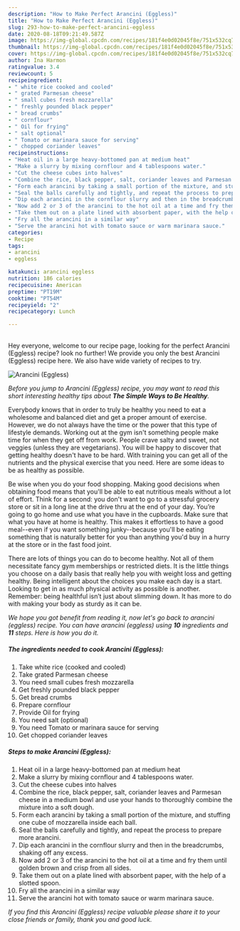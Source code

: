 ```yaml
---
description: "How to Make Perfect Arancini (Eggless)"
title: "How to Make Perfect Arancini (Eggless)"
slug: 293-how-to-make-perfect-arancini-eggless
date: 2020-08-18T09:21:49.587Z
image: https://img-global.cpcdn.com/recipes/181f4e0d02045f8e/751x532cq70/arancini-eggless-recipe-main-photo.jpg
thumbnail: https://img-global.cpcdn.com/recipes/181f4e0d02045f8e/751x532cq70/arancini-eggless-recipe-main-photo.jpg
cover: https://img-global.cpcdn.com/recipes/181f4e0d02045f8e/751x532cq70/arancini-eggless-recipe-main-photo.jpg
author: Ina Harmon
ratingvalue: 3.4
reviewcount: 5
recipeingredient:
- " white rice cooked and cooled"
- " grated Parmesan cheese"
- " small cubes fresh mozzarella"
- " freshly pounded black pepper"
- " bread crumbs"
- " cornflour"
- " Oil for frying"
- " salt optional"
- " Tomato or marinara sauce for serving"
- " chopped coriander leaves"
recipeinstructions:
- "Heat oil in a large heavy-bottomed pan at medium heat"
- "Make a slurry by mixing cornflour and 4 tablespoons water."
- "Cut the cheese cubes into halves"
- "Combine the rice, black pepper, salt, coriander leaves and Parmesan cheese in a medium bowl and use your hands to thoroughly combine the mixture into a soft dough."
- "Form each arancini by taking a small portion of the mixture, and stuffing one cube of mozzarella inside each ball."
- "Seal the balls carefully and tightly, and repeat the process to prepare more arancini."
- "Dip each arancini in the cornflour slurry and then in the breadcrumbs, shaking off any excess."
- "Now add 2 or 3 of the arancini to the hot oil at a time and fry them until golden brown and crisp from all sides."
- "Take them out on a plate lined with absorbent paper, with the help of a slotted spoon."
- "Fry all the arancini in a similar way"
- "Serve the arancini hot with tomato sauce or warm marinara sauce."
categories:
- Recipe
tags:
- arancini
- eggless

katakunci: arancini eggless 
nutrition: 186 calories
recipecuisine: American
preptime: "PT19M"
cooktime: "PT54M"
recipeyield: "2"
recipecategory: Lunch

---
```

<br>
Hey everyone, welcome to our recipe page, looking for the perfect Arancini (Eggless) recipe? look no further! We provide you only the best Arancini (Eggless) recipe here. We also have wide variety of recipes to try.
<br>


![Arancini (Eggless)](https://img-global.cpcdn.com/recipes/181f4e0d02045f8e/751x532cq70/arancini-eggless-recipe-main-photo.jpg)

<i>Before you jump to Arancini (Eggless) recipe, you may want to read this short interesting healthy tips about <strong>The Simple Ways to Be Healthy</strong>.</i>

Everybody knows that in order to truly be healthy you need to eat a wholesome and balanced diet and get a proper amount of exercise. However, we do not always have the time or the power that this type of lifestyle demands. Working out at the gym isn't something people make time for when they get off from work. People crave salty and sweet, not veggies (unless they are vegetarians). You will be happy to discover that getting healthy doesn't have to be hard. With training you can get all of the nutrients and the physical exercise that you need. Here are some ideas to be as healthy as possible.

Be wise when you do your food shopping. Making good decisions when obtaining food means that you'll be able to eat nutritious meals without a lot of effort. Think for a second: you don't want to go to a stressful grocery store or sit in a long line at the drive thru at the end of your day. You’re going to go home and use what you have in the cupboards. Make sure that what you have at home is healthy. This makes it effortless to have a good meal--even if you want something junky--because you'll be eating something that is naturally better for you than anything you'd buy in a hurry at the store or in the fast food joint.

There are lots of things you can do to become healthy. Not all of them necessitate fancy gym memberships or restricted diets. It is the little things you choose on a daily basis that really help you with weight loss and getting healthy. Being intelligent about the choices you make each day is a start. Looking to get in as much physical activity as possible is another. Remember: being healthful isn’t just about slimming down. It has more to do with making your body as sturdy as it can be. 


<i>We hope you got benefit from reading it, now let's go back to arancini (eggless) recipe. You can have arancini (eggless) using <strong>10</strong> ingredients and <strong>11</strong> steps. Here is how you do it.
</i>

##### The ingredients needed to cook Arancini (Eggless):

1. Take  white rice (cooked and cooled)
1. Take  grated Parmesan cheese
1. You need  small cubes fresh mozzarella
1. Get  freshly pounded black pepper
1. Get  bread crumbs
1. Prepare  cornflour
1. Provide  Oil for frying
1. You need  salt (optional)
1. You need  Tomato or marinara sauce for serving
1. Get  chopped coriander leaves


##### Steps to make Arancini (Eggless):

1. Heat oil in a large heavy-bottomed pan at medium heat
1. Make a slurry by mixing cornflour and 4 tablespoons water.
1. Cut the cheese cubes into halves
1. Combine the rice, black pepper, salt, coriander leaves and Parmesan cheese in a medium bowl and use your hands to thoroughly combine the mixture into a soft dough.
1. Form each arancini by taking a small portion of the mixture, and stuffing one cube of mozzarella inside each ball.
1. Seal the balls carefully and tightly, and repeat the process to prepare more arancini.
1. Dip each arancini in the cornflour slurry and then in the breadcrumbs, shaking off any excess.
1. Now add 2 or 3 of the arancini to the hot oil at a time and fry them until golden brown and crisp from all sides.
1. Take them out on a plate lined with absorbent paper, with the help of a slotted spoon.
1. Fry all the arancini in a similar way
1. Serve the arancini hot with tomato sauce or warm marinara sauce.


<i>If you find this Arancini (Eggless) recipe valuable please share it to your close friends or family, thank you and good luck.</i>
